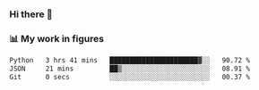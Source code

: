 ### Hi there 👋

### 📊 My work in figures

<!--START_SECTION:waka-->

```txt
Python   3 hrs 41 mins   ██████████████████████▓░░   90.72 %
JSON     21 mins         ██▒░░░░░░░░░░░░░░░░░░░░░░   08.91 %
Git      0 secs          ░░░░░░░░░░░░░░░░░░░░░░░░░   00.37 %
```

<!--END_SECTION:waka-->
